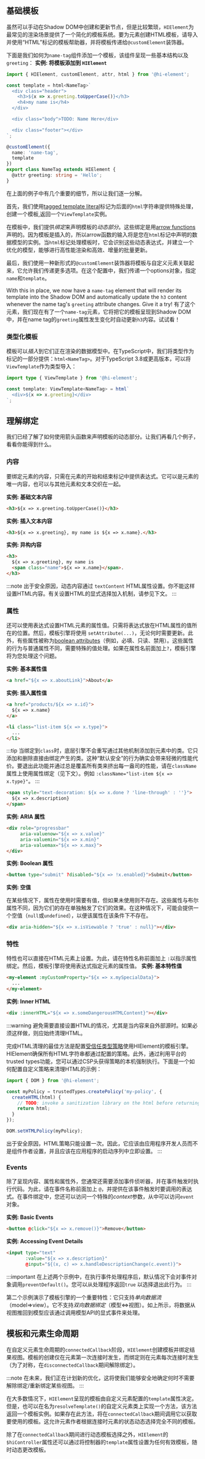 

## 基础模板

虽然可以手动在Shadow DOM中创建和更新节点，但是比较繁琐，`HIElement`为最常见的渲染场景提供了一个简化的模板系统。要为元素创建HTML模板，请导入并使用“HTML”标记的模板帮助器，并将模板传递给`@customElement`装饰器。

下面是我们如何为`name-tag`组件添加一个模板，该组件呈现一些基本结构以及`greeting`：
**实例: 将模板添加到 `HIElement`**

```ts
import { HIElement, customElement, attr, html } from '@hi-element';

const template = html<NameTag>`
  <div class="header">
    <h3>${x => x.greeting.toUpperCase()}</h3>
    <h4>my name is</h4>
  </div>

  <div class="body">TODO: Name Here</div>

  <div class="footer"></div>
`;

@customElement({
  name: 'name-tag',
  template
})
export class NameTag extends HIElement {
  @attr greeting: string = 'Hello';
}
```

在上面的例子中有几个重要的细节，所以让我们逐一分解。

首先，我们使用[tagged template literal](https://developer.mozilla.org/en-US/docs/Web/JavaScript/Reference/Template_literals)标记为后面的`html`字符串提供特殊处理，创建一个模板,返回一个`ViewTemplate`实例。

在模板中，我们提供*绑定*来声明模板的*动态部分*。这些绑定是用[arrow functions](https://developer.mozilla.org/en-US/docs/Web/JavaScript/Reference/Functions/Arrow_functions)声明的。因为模板是插入的，所以arrow函数的输入将是您在`html`标记中声明的数据模型的实例。当`html`标记处理模板时，它会识别这些动态表达式，并建立一个优化的模型，能够进行高性能渲染和高效、增量的批量更新。

最后，我们使用一种新形式的`@customElement`装饰器将模板与自定义元素关联起来，它允许我们传递更多选项。在这个配置中，我们传递一个options对象，指定`name`和`template`。

With this in place, we now have a `name-tag` element that will render its template into the Shadow DOM and automatically update the `h3` content whenever the name tag's `greeting` attribute changes. Give it a try!
有了这个元素，我们现在有了一个`name-tag`元素，它将把它的模板呈现到Shadow DOM中，并在name tag的`greeting`属性发生变化时自动更新`h3`内容。试试看！
### 类型化模板

模板可以*插入*到它们正在渲染的数据模型中。在TypeScript中，我们将类型作为标记的一部分提供：`html<NameTag>`。对于TypeScript 3.8或更高版本，可以将`ViewTemplate`作为类型导入：
```ts
import type { ViewTemplate } from '@hi-element';

const template: ViewTemplate<NameTag> = html`
  <div>${x => x.greeting}</div>
`;
```

## 理解绑定

我们已经了解了如何使用箭头函数来声明模板的动态部分。让我们再看几个例子，看看你能得到什么。

### 内容

要绑定元素的内容，只需在元素的开始和结束标记中提供表达式。它可以是元素的唯一内容，也可以与其他元素和文本交织在一起。

**实例: 基础文本内容**

```html
<h3>${x => x.greeting.toUpperCase()}</h3>
```

**实例: 插入文本内容**

```html
<h3>${x => x.greeting}, my name is ${x => x.name}.</h3>
```

**实例: 异构内容**

```html
<h3>
  ${x => x.greeting}, my name is
  <span class="name">${x => x.name}</span>.
</h3>
```

:::note
出于安全原因，动态内容通过 `textContent` HTML属性设置。你不能这样设置HTML内容。有关设置HTML的显式选择加入机制，请参见下文。
:::

### 属性

还可以使用表达式设置HTML元素的属性值。只需将表达式放在HTML属性的值所在的位置。然后，模板引擎将使用 `setAttribute(...)`，无论何时需要更新。此外，有些属性被称为[boolean attributes](https://developer.mozilla.org/en-US/docs/Web/HTML/Attributes#Boolean_Attributes)（例如，必填、只读、禁用）。这些属性的行为与普通属性不同，需要特殊的值处理。如果在属性名前面加上`?`，模板引擎将为您处理这个问题。

**实例: 基本属性值**

```html
<a href="${x => x.aboutLink}">About</a>
```

**实例: 插入属性值**

```html
<a href="products/${x => x.id}">
  ${x => x.name}
</a>
```

```html
<li class="list-item ${x => x.type}">
  ...
</li>
```

:::tip
当绑定到`class`时，底层引擎不会重写通过其他机制添加到元素中的类。它只添加和删除直接由绑定产生的类。这种“默认安全”的行为确实会带来轻微的性能代价。要退出此功能并通过总是覆盖所有类来挤出每一盎司的性能，请在`className`属性上使用属性绑定（见下文）。例如 `:className="list-item ${x => x.type}"`。
:::

```html
<span style="text-decoration: ${x => x.done ? 'line-through' : ''}">
  ${x => x.description}
</span>
```

**实例: ARIA 属性**

```html
<div role="progressbar"
     aria-valuenow="${x => x.value}"
     aria-valuemin="${x => x.min}"
     aria-valuemax="${x => x.max}">
</div>
```

**实例: Boolean 属性**

```html
<button type="submit" ?disabled="${x => !x.enabled}">Submit</button>
```

**实例: 空值**

在某些情况下，属性在使用时需要有值，但如果未使用则不存在。这些属性与布尔属性不同，因为它们的存在单独触发了它们的效果。在这种情况下，可能会提供一个空值（`null`或`undefined`），以便该属性在该条件下不存在。

```html
<div aria-hidden="${x => x.isViewable ? 'true' : null}"></div>
```

### 特性
特性也可以直接在HTML元素上设置。为此，请在特性名称前面加上 `:`以指示属性绑定。然后，模板引擎将使用表达式指定元素的属性值。
**实例: 基本特性值**

```html
<my-element :myCustomProperty="${x => x.mySpecialData}">
  ...
</my-element>
```

**实例: Inner HTML**

```html
<div :innerHTML="${x => x.someDangerousHTMLContent}"></div>
```

:::warning
避免需要直接设置HTML的情况，尤其是当内容来自外部源时。如果必须这样做，则应始终清理HTML。

完成HTML清理的最佳方法是配置[受信任类型策略](https://w3c.github.io/webappsec-trusted-types/dist/spec/)使用HIElement的模板引擎。HIElement确保所有HTML字符串都通过配置的策略。此外，通过利用平台的trusted types功能，您可以通过CSP头获得策略的本机强制执行。下面是一个如何配置自定义策略来清理HTML的示例：

```ts
import { DOM } from '@hi-element';

const myPolicy = trustedTypes.createPolicy('my-policy', {
  createHTML(html) {
    // TODO: invoke a sanitization library on the html before returning it
    return html;
  }
});

DOM.setHTMLPolicy(myPolicy);
```
出于安全原因，HTML策略只能设置一次。因此，它应该由应用程序开发人员而不是组件作者设置，并且应该在应用程序的启动序列中立即设置。
:::

### Events

除了呈现内容、属性和属性外，您通常还需要添加事件侦听器，并在事件触发时执行代码。为此，请在事件名称前面加上 `@`，并提供在该事件触发时要调用的表达式。在事件绑定中，您还可以访问一个特殊的*context*参数，从中可以访问`event` 对象。

**实例: Basic Events**

```html
<button @click="${x => x.remove()}">Remove</button>
```

**实例: Accessing Event Details**

```html
<input type="text"
       :value="${x => x.description}"
       @input="${(x, c) => x.handleDescriptionChange(c.event)}">
```

:::important
在上述两个示例中，在执行事件处理程序后，默认情况下会对事件对象调用`preventDefault()`。您可以从处理程序返回`true` 以选择退出此行为。
:::

第二个示例演示了模板引擎的一个重要特性：它只支持*单向数据流*（model=>view）。它不支持*双向数据绑定*（模型<=>视图）。如上所示，将数据从视图推回到模型应该通过调用模型API的显式事件来处理。

## 模板和元素生命周期

在自定义元素生命周期的`connectedCallback`阶段，`HIElement`创建模板并绑定结果视图。模板的创建仅在元素第一次连接时发生，而绑定则在元素每次连接时发生（为了对称，在`disconnectedCallback`期间解除绑定）。

:::note
在未来，我们正在计划新的优化，这将使我们能够安全地确定何时不需要解除绑定/重新绑定某些视图。
:::

在大多数情况下，`HIElement`呈现的模板由自定义元素配置的`template`属性决定。但是，也可以在名为`resolveTemplate()`的自定义元素类上实现一个方法，该方法返回一个模板实例。如果存在此方法，将在`connectedCallback`期间调用它以获取要使用的模板。这允许元素作者根据连接时元素的状态动态选择完全不同的模板。

除了在`connectedCallback`期间进行动态模板选择之外，`HIElement`的`$hiController`属性还可以通过将控制器的`template`属性设置为任何有效模板，随时动态更改模板。
